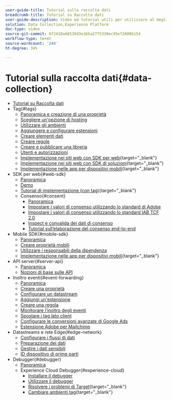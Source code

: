 ```yaml
---
user-guide-title: Tutorial sulla raccolta dati
breadcrumb-title: Tutorial su Raccolta dati
user-guide-description: Video ed tutorial utili per utilizzare al meglio la funzione Raccolta dati in Experience Platform.
solution: Data Collection,Experience Platform
doc-type: video
source-git-commit: 6f2410a66538d3e16ba27f5330ec95ef2600b154
workflow-type: tm+mt
source-wordcount: '244'
ht-degree: 34%

---
```



# Tutorial sulla raccolta dati{#data-collection}

+ [Tutorial su Raccolta dati](overview.md)
+ Tag{#tags}
   + [Panoramica e creazione di una proprietà](tags/create-a-property.md)
   + [Scegliere un&#39;opzione di hosting](tags/choose-a-hosting-option.md)
   + [Utilizzare gli ambienti](tags/use-environments.md)
   + [Aggiungere e configurare estensioni](tags/add-and-configure-extensions.md)
   + [Creare elementi dati](tags/create-data-elements.md)
   + [Creare regole](tags/build-rules.md)
   + [Creare e pubblicare una libreria](tags/build-and-publish-a-library.md)
   + [Utenti e autorizzazioni](tags/users-and-permissions.md)
   + [Implementazione nei siti web con SDK per web](https://experienceleague.adobe.com/docs/platform-learn/implement-web-sdk/overview.html?lang=it){target=&quot;_blank&quot;}
   + [Implementazione nei siti web con SDK di soluzioni](https://experienceleague.adobe.com/docs/platform-learn/implement-in-websites/overview.html){target=&quot;_blank&quot;}
   + [Implementazione nelle app per dispositivi mobili](https://experienceleague.adobe.com/docs/platform-learn/implement-mobile-sdk/overview.html?lang=it){target=&quot;_blank&quot;}
+ SDK per web{#web-sdk}
   + [Panoramica](web-sdk/overview.md)
   + [Demo](web-sdk/demo.md)
   + [Tutorial di implementazione (con tag)](https://experienceleague.adobe.com/docs/platform-learn/implement-web-sdk/overview.html?lang=it){target=&quot;_blank&quot;}
   + Consenso{#consent}
      + [Panoramica](web-sdk/consent/overview.md)
      + [Impostare i valori di consenso utilizzando lo standard di Adobe](web-sdk/consent/set-consent-adobe.md)
      + [Impostare i valori di consenso utilizzando lo standard IAB TCF 2.0](web-sdk/consent/set-consent-iab.md)
      + [Inspect e convalida dei dati di consenso](web-sdk/consent/inspect.md)
      + [Tutorial sull’elaborazione del consenso end-to-end](web-sdk/consent/tutorial.md)
+ Mobile SDK{#mobile-sdk}
   + [Panoramica](mobile-sdk/overview.md)
   + [Creare proprietà mobili](mobile-sdk/create-mobile-properties.md)
   + [Utilizzare i responsabili della dipendenza](mobile-sdk/use-dependency-managers.md)
   + [Implementazione nelle app per dispositivi mobili](https://experienceleague.adobe.com/docs/platform-learn/implement-mobile-sdk/overview.html?lang=it){target=&quot;_blank&quot;}
+ API server{#server-api}
   + [Panoramica](server-api/overview.md)
   + [Nozioni di base sulle API](server-api/introduction.md)
+ Inoltro eventi{#event-forwarding}
   + [Panoramica](event-forwarding/overview.md)
   + [Creare una proprietà](event-forwarding/create-a-property.md)
   + [Configurare un datastream](event-forwarding/set-up-a-datastream.md)
   + [Aggiungi un&#39;estensione](event-forwarding/add-an-extension.md)
   + [Creare una regola](event-forwarding/create-a-rule.md)
   + [Monitorare l’inoltro degli eventi](event-forwarding/monitor.md)
   + [Spostare i tag lato client](event-forwarding/consider-moving-tags.md)
   + [Configurare le conversioni avanzate di Google Ads](event-forwarding/set-up-google-ads-enhanced-conversions.md)
   + [Estensione Adobe per Mailchimp](event-forwarding/adobe-extension-for-mailchimp.md)
+ Datastreams e rete Edge{#edge-network}
   + [Configurare i flussi di dati](edge/configure-datastreams.md)
   + [Preparazione dei dati](edge/data-prep.md)
   + [Gestire i dati sensibili](edge/manage-sensitive-data-in-datastreams.md)
   + [ID dispositivo di prime parti](edge/generate-first-party-device-ids.md)
+ Debugger{#debugger}
   + [Panoramica](debugger/overview.md)
   + Experience Cloud Debugger{#experience-cloud}
      + [Installare il debugger](debugger/experience-cloud/add-the-extension.md)
      + [Utilizzare il debugger](debugger/experience-cloud/use-the-experience-cloud-debugger.md)
      + [Risolvere i problemi di Target](https://experienceleague.adobe.com/docs/target-learn/tutorials/troubleshooting/troubleshoot-with-the-experience-cloud-debugger.html){target=&quot;_blank&quot;}
      + [Cambiare ambienti tag](https://experienceleague.adobe.com/docs/platform-learn/implement-in-websites/configure-tags/switch-environments.html){target=&quot;_blank&quot;}
